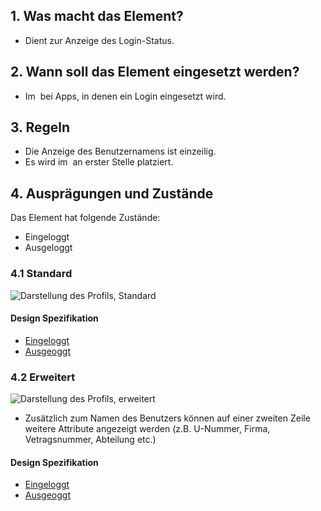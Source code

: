 ## 1. Was macht das Element?
*   Dient zur Anzeige des Login-Status.

## 2. Wann soll das Element eingesetzt werden?
*   Im  bei Apps, in denen ein Login eingesetzt wird.

## 3. Regeln
*   Die Anzeige des Benutzernamens ist einzeilig.
*   Es wird im  an erster Stelle platziert.

## 4. Ausprägungen und Zustände
Das Element hat folgende Zustände:
*   Eingeloggt
*   Ausgeloggt

### 4.1 Standard
![Darstellung des Profils, Standard](https://raw.githubusercontent.com/sbb-design-systems/sbb-design-system/master/mobile/elements/profile/images/ME19_Standard.png 'class: image')

#### Design Spezifikation
*   [Eingeloggt](https://sbb.invisionapp.com/d/main#/console/14051805/313167011/inspect)
*   [Ausgeoggt](https://sbb.invisionapp.com/d/main#/console/14051805/313167010/inspect)

### 4.2 Erweitert
![Darstellung des Profils, erweitert](https://raw.githubusercontent.com/sbb-design-systems/sbb-design-system/master/mobile/elements/profile/images/ME19_Erweitert.png 'class: image')

*   Zusätzlich zum Namen des Benutzers können auf einer zweiten Zeile weitere Attribute angezeigt werden (z.B. U-Nummer, Firma, Vetragsnummer, Abteilung etc.)

#### Design Spezifikation
*   [Eingeloggt](https://sbb.invisionapp.com/d/main#/console/14051805/313167009/inspect)
*   [Ausgeoggt](https://sbb.invisionapp.com/d/main#/console/14051805/313167008/inspect)